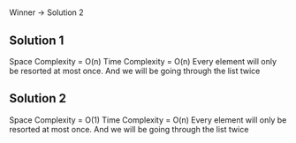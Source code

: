 #

Winner -> Solution 2

## Solution 1

Space Complexity = O(n)
Time Complexity = O(n)
Every element will only be resorted at most once. And we will be going through the list twice

## Solution 2

Space Complexity = O(1)
Time Complexity = O(n)
Every element will only be resorted at most once. And we will be going through the list twice
